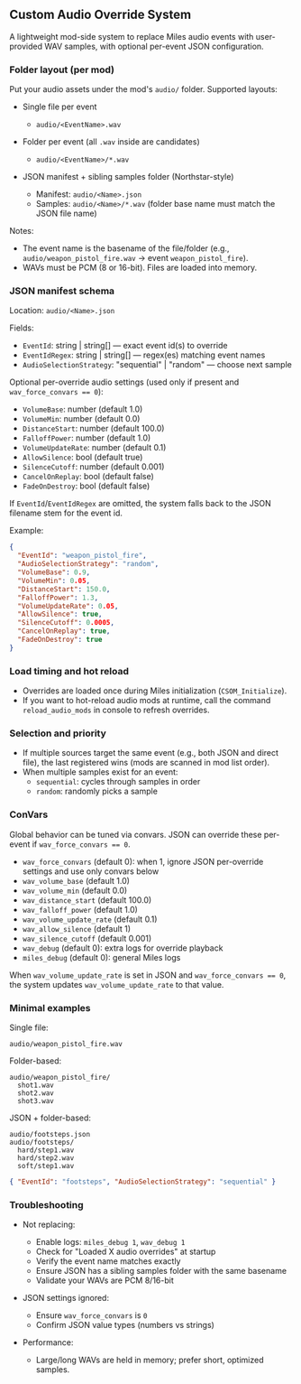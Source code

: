 ## Custom Audio Override System

A lightweight mod-side system to replace Miles audio events with user-provided WAV samples, with optional per-event JSON configuration.

### Folder layout (per mod)

Put your audio assets under the mod's `audio/` folder. Supported layouts:

- Single file per event
  - `audio/<EventName>.wav`

- Folder per event (all `.wav` inside are candidates)
  - `audio/<EventName>/*.wav`

- JSON manifest + sibling samples folder (Northstar-style)
  - Manifest: `audio/<Name>.json`
  - Samples: `audio/<Name>/*.wav` (folder base name must match the JSON file name)

Notes:
- The event name is the basename of the file/folder (e.g., `audio/weapon_pistol_fire.wav` → event `weapon_pistol_fire`).
- WAVs must be PCM (8 or 16-bit). Files are loaded into memory.

### JSON manifest schema

Location: `audio/<Name>.json`

Fields:
- `EventId`: string | string[] — exact event id(s) to override
- `EventIdRegex`: string | string[] — regex(es) matching event names
- `AudioSelectionStrategy`: "sequential" | "random" — choose next sample

Optional per-override audio settings (used only if present and `wav_force_convars == 0`):
- `VolumeBase`: number (default 1.0)
- `VolumeMin`: number (default 0.0)
- `DistanceStart`: number (default 100.0)
- `FalloffPower`: number (default 1.0)
- `VolumeUpdateRate`: number (default 0.1)
- `AllowSilence`: bool (default true)
- `SilenceCutoff`: number (default 0.001)
- `CancelOnReplay`: bool (default false)
- `FadeOnDestroy`: bool (default false)

If `EventId`/`EventIdRegex` are omitted, the system falls back to the JSON filename stem for the event id.

Example:

```json
{
  "EventId": "weapon_pistol_fire",
  "AudioSelectionStrategy": "random",
  "VolumeBase": 0.9,
  "VolumeMin": 0.05,
  "DistanceStart": 150.0,
  "FalloffPower": 1.3,
  "VolumeUpdateRate": 0.05,
  "AllowSilence": true,
  "SilenceCutoff": 0.0005,
  "CancelOnReplay": true,
  "FadeOnDestroy": true
}
```

### Load timing and hot reload

- Overrides are loaded once during Miles initialization (`CSOM_Initialize`).
- If you want to hot-reload audio mods at runtime, call the command `reload_audio_mods` in console to refresh overrides.

### Selection and priority

- If multiple sources target the same event (e.g., both JSON and direct file), the last registered wins (mods are scanned in mod list order).
- When multiple samples exist for an event:
  - `sequential`: cycles through samples in order
  - `random`: randomly picks a sample

### ConVars

Global behavior can be tuned via convars. JSON can override these per-event if `wav_force_convars == 0`.

- `wav_force_convars` (default 0): when 1, ignore JSON per-override settings and use only convars below
- `wav_volume_base` (default 1.0)
- `wav_volume_min` (default 0.0)
- `wav_distance_start` (default 100.0)
- `wav_falloff_power` (default 1.0)
- `wav_volume_update_rate` (default 0.1)
- `wav_allow_silence` (default 1)
- `wav_silence_cutoff` (default 0.001)
- `wav_debug` (default 0): extra logs for override playback
- `miles_debug` (default 0): general Miles logs

When `wav_volume_update_rate` is set in JSON and `wav_force_convars == 0`, the system updates `wav_volume_update_rate` to that value.

### Minimal examples

Single file:
```
audio/weapon_pistol_fire.wav
```

Folder-based:
```
audio/weapon_pistol_fire/
  shot1.wav
  shot2.wav
  shot3.wav
```

JSON + folder-based:
```
audio/footsteps.json
audio/footsteps/
  hard/step1.wav
  hard/step2.wav
  soft/step1.wav
```
```json
{ "EventId": "footsteps", "AudioSelectionStrategy": "sequential" }
```

### Troubleshooting

- Not replacing:
  - Enable logs: `miles_debug 1`, `wav_debug 1`
  - Check for "Loaded X audio overrides" at startup
  - Verify the event name matches exactly
  - Ensure JSON has a sibling samples folder with the same basename
  - Validate your WAVs are PCM 8/16-bit

- JSON settings ignored:
  - Ensure `wav_force_convars` is `0`
  - Confirm JSON value types (numbers vs strings)

- Performance:
  - Large/long WAVs are held in memory; prefer short, optimized samples.


